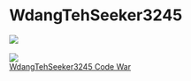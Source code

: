 # WdangTehSeeker3245
![](https://komarev.com/ghpvc/?username=WdangTehSeeker3245)
<br><br>
![](https://www.codewars.com/users/WdangTehSeeker3245/badges/large)<br>
<a href="https://www.codewars.com/users/WdangTehSeeker3245">   WdangTehSeeker3245 Code War</a>
